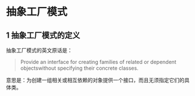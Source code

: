 # 抽象工厂模式

## 1 抽象工厂模式的定义

抽象工厂模式的英文原话是：

> Provide an interface for creating families of related or dependent objectswithout specifying their concrete classes.

意思是：为创建一组相关或相互依赖的对象提供一个接口，而且无须指定它们的具体类。
